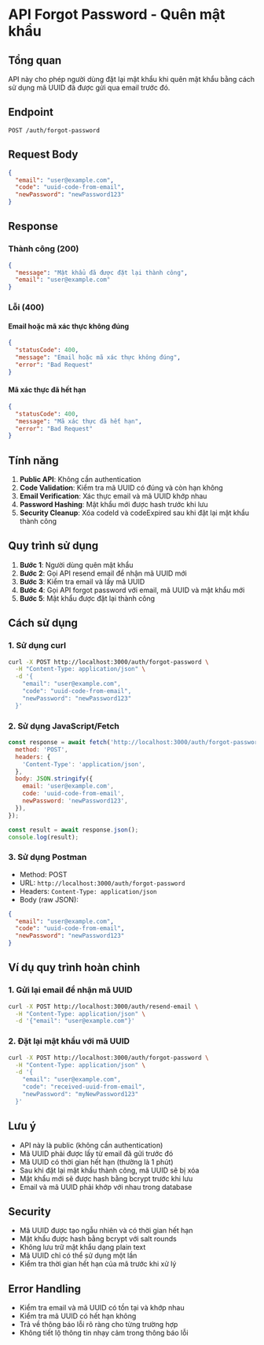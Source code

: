 # API Forgot Password - Quên mật khẩu

## Tổng quan

API này cho phép người dùng đặt lại mật khẩu khi quên mật khẩu bằng cách sử dụng mã UUID đã được gửi qua email trước đó.

## Endpoint

```
POST /auth/forgot-password
```

## Request Body

```json
{
  "email": "user@example.com",
  "code": "uuid-code-from-email",
  "newPassword": "newPassword123"
}
```

## Response

### Thành công (200)

```json
{
  "message": "Mật khẩu đã được đặt lại thành công",
  "email": "user@example.com"
}
```

### Lỗi (400)

#### Email hoặc mã xác thực không đúng

```json
{
  "statusCode": 400,
  "message": "Email hoặc mã xác thực không đúng",
  "error": "Bad Request"
}
```

#### Mã xác thực đã hết hạn

```json
{
  "statusCode": 400,
  "message": "Mã xác thực đã hết hạn",
  "error": "Bad Request"
}
```

## Tính năng

1. **Public API**: Không cần authentication
2. **Code Validation**: Kiểm tra mã UUID có đúng và còn hạn không
3. **Email Verification**: Xác thực email và mã UUID khớp nhau
4. **Password Hashing**: Mật khẩu mới được hash trước khi lưu
5. **Security Cleanup**: Xóa codeId và codeExpired sau khi đặt lại mật khẩu thành công

## Quy trình sử dụng

1. **Bước 1**: Người dùng quên mật khẩu
2. **Bước 2**: Gọi API resend email để nhận mã UUID mới
3. **Bước 3**: Kiểm tra email và lấy mã UUID
4. **Bước 4**: Gọi API forgot password với email, mã UUID và mật khẩu mới
5. **Bước 5**: Mật khẩu được đặt lại thành công

## Cách sử dụng

### 1. Sử dụng curl

```bash
curl -X POST http://localhost:3000/auth/forgot-password \
  -H "Content-Type: application/json" \
  -d '{
    "email": "user@example.com",
    "code": "uuid-code-from-email",
    "newPassword": "newPassword123"
  }'
```

### 2. Sử dụng JavaScript/Fetch

```javascript
const response = await fetch('http://localhost:3000/auth/forgot-password', {
  method: 'POST',
  headers: {
    'Content-Type': 'application/json',
  },
  body: JSON.stringify({
    email: 'user@example.com',
    code: 'uuid-code-from-email',
    newPassword: 'newPassword123',
  }),
});

const result = await response.json();
console.log(result);
```

### 3. Sử dụng Postman

- Method: POST
- URL: `http://localhost:3000/auth/forgot-password`
- Headers: `Content-Type: application/json`
- Body (raw JSON):

```json
{
  "email": "user@example.com",
  "code": "uuid-code-from-email",
  "newPassword": "newPassword123"
}
```

## Ví dụ quy trình hoàn chỉnh

### 1. Gửi lại email để nhận mã UUID

```bash
curl -X POST http://localhost:3000/auth/resend-email \
  -H "Content-Type: application/json" \
  -d '{"email": "user@example.com"}'
```

### 2. Đặt lại mật khẩu với mã UUID

```bash
curl -X POST http://localhost:3000/auth/forgot-password \
  -H "Content-Type: application/json" \
  -d '{
    "email": "user@example.com",
    "code": "received-uuid-from-email",
    "newPassword": "myNewPassword123"
  }'
```

## Lưu ý

- API này là public (không cần authentication)
- Mã UUID phải được lấy từ email đã gửi trước đó
- Mã UUID có thời gian hết hạn (thường là 1 phút)
- Sau khi đặt lại mật khẩu thành công, mã UUID sẽ bị xóa
- Mật khẩu mới sẽ được hash bằng bcrypt trước khi lưu
- Email và mã UUID phải khớp với nhau trong database

## Security

- Mã UUID được tạo ngẫu nhiên và có thời gian hết hạn
- Mật khẩu được hash bằng bcrypt với salt rounds
- Không lưu trữ mật khẩu dạng plain text
- Mã UUID chỉ có thể sử dụng một lần
- Kiểm tra thời gian hết hạn của mã trước khi xử lý

## Error Handling

- Kiểm tra email và mã UUID có tồn tại và khớp nhau
- Kiểm tra mã UUID có hết hạn không
- Trả về thông báo lỗi rõ ràng cho từng trường hợp
- Không tiết lộ thông tin nhạy cảm trong thông báo lỗi
